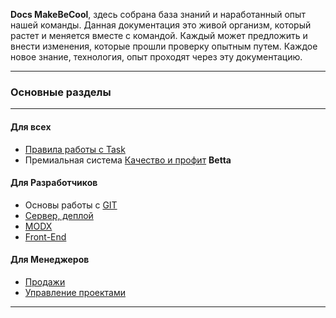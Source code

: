 <p class="lead">
	<strong>Docs MakeBeCool</strong>, здесь собрана база знаний и наработанный опыт нашей команды. Данная документация это живой
	организм, который растет и меняется вместе с командой. Каждый может предложить и внести изменения, которые прошли проверку
	опытным путем. Каждое новое знание, технология, опыт проходят через эту документацию.
</p>

<hr/>
<h3>Основные разделы</h3>
<hr/>
<div class=row>
<div class=col-third>

#### Для всех

* [Правила работы с Task](/Task)
* Премиальная система [Качество и профит](/Quality_and_profit) **Betta**

</div>
<div class=col-third>

#### Для Разработчиков

* Основы работы с [GIT](/For_developers/GIT)
* [Сервер, деплой](/For_developers/Server)
* [MODX](/For_developers/MODX)
* [Front-End](/For_developers/Front-End)

</div>
<div class=col-third>

#### Для Менеджеров

* [Продажи](/PMBook/Sales_management)
* [Управление проектами](/PMBook/Project_management)

</div>
</div>

<hr/>